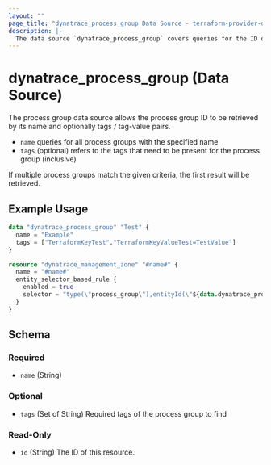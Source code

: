 ```yaml
---
layout: ""
page_title: "dynatrace_process_group Data Source - terraform-provider-dynatrace"
description: |-
  The data source `dynatrace_process_group` covers queries for the ID of a process group based on name and tags / tag-value pairs
---
```


# dynatrace_process_group (Data Source)

The process group data source allows the process group ID to be retrieved by its name and optionally tags / tag-value pairs.

- `name` queries for all process groups with the specified name
- `tags` (optional) refers to the tags that need to be present for the process group (inclusive)

If multiple process groups match the given criteria, the first result will be retrieved.

## Example Usage

```terraform
data "dynatrace_process_group" "Test" {
  name = "Example"
  tags = ["TerraformKeyTest","TerraformKeyValueTest=TestValue"]
}

resource "dynatrace_management_zone" "#name#" {
  name = "#name#" 
  entity_selector_based_rule {
    enabled = true 
    selector = "type(\"process_group\"),entityId(\"${data.dynatrace_process_group.Test.id}\")"
  }
}
```

<!-- schema generated by tfplugindocs -->
## Schema

### Required

- `name` (String)

### Optional

- `tags` (Set of String) Required tags of the process group to find

### Read-Only

- `id` (String) The ID of this resource.